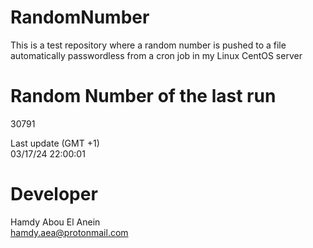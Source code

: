 # RandomNumber    
This is a test repository where a random number is pushed to a file automatically passwordless from a cron job in my Linux CentOS server    
# Random Number of the last run   
30791
      
Last update (GMT +1)    
03/17/24 22:00:01
# Developer    
Hamdy Abou El Anein   
hamdy.aea@protonmail.com
